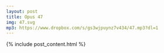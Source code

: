 ```yaml
---
layout: post
title: Opus 47
img: 47.svg
mp3: https://www.dropbox.com/s/gs3wjpuynz7v434/47.mp3?dl=1
---
```


{% include post_content.html %}
